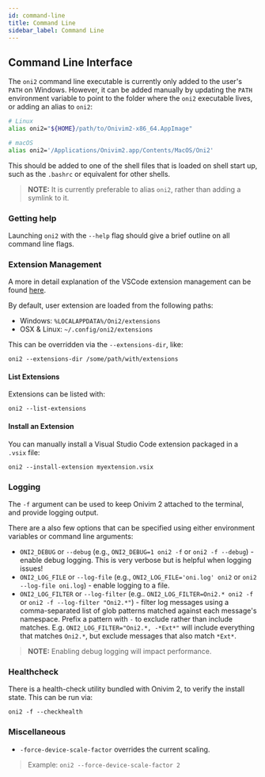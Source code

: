 ```yaml
---
id: command-line
title: Command Line
sidebar_label: Command Line
---
```


## Command Line Interface

The `oni2` command line executable is currently only added to the user's `PATH` on
Windows. However, it can be added manually by updating the `PATH` environment variable
to point to the folder where the `oni2` executable lives, or adding an alias to `oni2`:

```sh
# Linux
alias oni2="${HOME}/path/to/Onivim2-x86_64.AppImage"

# macOS
alias oni2='/Applications/Onivim2.app/Contents/MacOS/Oni2'
```

This should be added to one of the shell files that is loaded on shell start up, such as
the `.bashrc` or equivalent for other shells.

> __NOTE:__ It is currently preferable to alias `oni2`, rather than adding a symlink to it.

### Getting help

Launching `oni2` with the `--help` flag should give a brief outline on all command line
flags.

### Extension Management

A more in detail explanation of the VSCode extension management can be found
[here](./../configuration/extensions.md).

By default, user extension are loaded from the following paths:

- Windows: `%LOCALAPPDATA%/Oni2/extensions`
- OSX & Linux: `~/.config/oni2/extensions`

This can be overridden via the `--extensions-dir`, like:

```
oni2 --extensions-dir /some/path/with/extensions
```

#### List Extensions

Extensions can be listed with:
```
oni2 --list-extensions
```

#### Install an Extension

You can manually install a Visual Studio Code extension packaged in a `.vsix` file:

```
oni2 --install-extension myextension.vsix
```

### Logging

The `-f` argument can be used to keep Onivim 2 attached to the terminal,
and provide logging output.

There are a also few options that can be specified using either environment variables or command line arguments:
- `ONI2_DEBUG` or `--debug` (e.g., `ONI2_DEBUG=1 oni2 -f` or `oni2 -f --debug`) - enable debug logging. This is very verbose but is helpful when logging issues!
- `ONI2_LOG_FILE` or `--log-file` (e.g., `ONI2_LOG_FILE='oni.log' oni2` or `oni2 --log-file oni.log`) - enable logging to a file.
- `ONI2_LOG_FILTER` or `--log-filter` (e.g.. `ONI2_LOG_FILTER=Oni2.* oni2 -f` or `oni2 -f --log-filter "Oni2.*"`) - filter log messages using a comma-separated list of glob patterns matched against each message's namespace. Prefix a pattern with `-` to exclude rather than include matches. E.g. `ONI2_LOG_FILTER="Oni2.*, -*Ext*"` will include everything that matches `Oni2.*`, but exclude messages that also match `*Ext*`.

> __NOTE:__ Enabling debug logging will impact performance.

### Healthcheck

There is a health-check utility bundled with Onivim 2, to verify the install
state. This can be run via:

```
oni2 -f --checkhealth
```

### Miscellaneous

- `-force-device-scale-factor` overrides the current scaling.

> Example: `oni2 --force-device-scale-factor 2`
